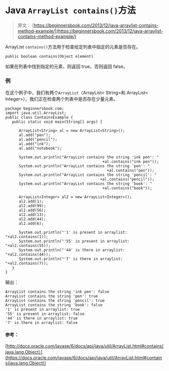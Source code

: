 # Java `ArrayList contains()`方法

> 原文： [https://beginnersbook.com/2013/12/java-arraylist-contains-method-example/](https://beginnersbook.com/2013/12/java-arraylist-contains-method-example/)

ArrayList `contains()`方法用于检查给定列表中指定的元素是否存在。

`public boolean contains(Object element)`

如果在列表中找到指定的元素，则返回 true，否则返回 false。

### 例

在这个例子中，我们有两个`ArrayList`（ArrayList&lt; String&gt;和 ArrayList&lt; Integer&gt;），我们正在检查两个列表中是否存在少量元素。

```
package beginnersbook.com;
import java.util.ArrayList;
public class ContainsExample {
   public static void main(String[] args) {

      ArrayList<String> al = new ArrayList<String>();
      al.add("pen");
      al.add("pencil");
      al.add("ink");
      al.add("notebook");

      System.out.println("ArrayList contains the string 'ink pen': "
                                           +al.contains("ink pen"));
      System.out.println("ArrayList contains the string 'pen': "
                                             +al.contains("pen"));
      System.out.println("ArrayList contains the string 'pencil': "
                                          +al.contains("pencil"));
      System.out.println("ArrayList contains the string 'book': "
                                           +al.contains("book"));

      ArrayList<Integer> al2 = new ArrayList<Integer>();
      al2.add(1);
      al2.add(99);
      al2.add(56);
      al2.add(13);
      al2.add(44);
      al2.add(6);

      System.out.println("'1' is present in arraylist: "+al2.contains(1));
      System.out.println("'55' is present in arraylist: "+al2.contains(55));
      System.out.println("'44' is there in arraylist: "+al2.contains(44));
      System.out.println("'7' is there in arraylist: "+al2.contains(7));
   }
}
```

输出：

```
ArrayList contains the string 'ink pen': false
ArrayList contains the string 'pen': true
ArrayList contains the string 'pencil': true
ArrayList contains the string 'book': false
'1' is present in arraylist: true
'55' is present in arraylist: false
'44' is there in arraylist: true
'7' is there in arraylist: false
```

#### 参考：

[http://docs.oracle.com/javase/6/docs/api/java/util/ArrayList.html#contains(java.lang.Object）](https://docs.oracle.com/javase/6/docs/api/java/util/ArrayList.html#contains(java.lang.Object))